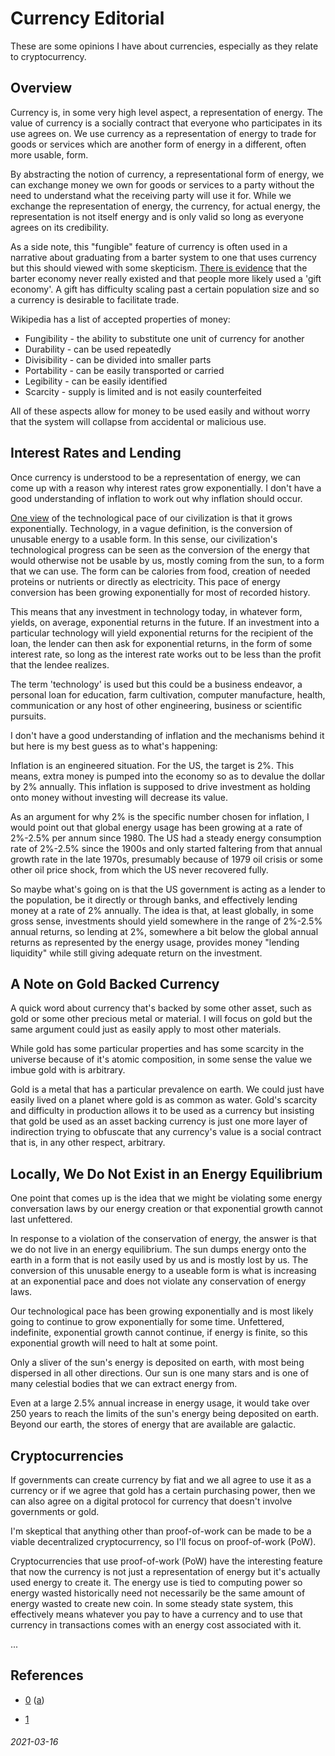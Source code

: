Currency Editorial
===

These are some opinions I have about currencies, especially as they relate
to cryptocurrency.

Overview
---

Currency is, in some very high level aspect, a representation of energy.
The value of currency is a socially contract that everyone who
participates in its use agrees on.
We use currency as a representation of energy to trade for goods or services which
are another form of energy in a different, often more usable, form.

By abstracting the notion of currency, a representational form of energy,
we can exchange money we own for goods or services to a party without the need
to understand what the receiving party will use it for.
While we exchange the representation of energy, the currency, for actual energy,
the representation is not itself energy and is only valid so long as everyone
agrees on its credibility.

As a side note,
this "fungible" feature of currency is often used in a narrative about graduating
from a barter system to one that uses currency but this should viewed with
some skepticism.
[There is evidence](https://www.theatlantic.com/business/archive/2016/02/barter-society-myth/471051/) that
the barter economy never really existed and that people more likely used a 'gift economy'.
A gift has difficulty scaling past a certain population size and so a currency is desirable
to facilitate trade.

Wikipedia has a list of accepted properties of money:

* Fungibility - the ability to substitute one unit of currency for another
* Durability - can be used repeatedly
* Divisibility - can be divided into smaller parts
* Portability - can be easily transported or carried
* Legibility - can be easily identified
* Scarcity - supply is limited and is not easily counterfeited

All of these aspects allow for money to be used easily and without worry that the system
will collapse from accidental or malicious use.

Interest Rates and Lending
---

Once currency is understood to be a representation of energy, we can come up with a reason
why interest rates grow exponentially.
I don't have a good understanding of inflation to work out why inflation should occur.

[One view](https://en.wikipedia.org/wiki/Accelerating_change#Kurzweil's_The_Law_of_Accelerating_Returns)
of the technological pace of our civilization is that it grows exponentially.
Technology, in a vague definition, is the conversion of unusable energy to a usable form.
In this sense, our civilization's technological progress can be seen as the conversion
of the energy that would otherwise not be usable by us, mostly coming from the sun, to
a form that we can use.
The form can be calories from food, creation of needed proteins or nutrients or directly
as electricity.
This pace of energy conversion has been growing exponentially for most of recorded history.

This means that any investment in technology today, in whatever form, yields, on average,
exponential returns in the future.
If an investment into a particular technology will yield exponential returns for the recipient
of the loan, the lender can then ask for exponential returns, in the form of some interest
rate, so long as the interest rate works out to be less than the profit that the lendee realizes.

The term 'technology' is used but this could be a business endeavor, a personal loan for education,
farm cultivation, computer manufacture, health, communication or
any host of other engineering, business or scientific pursuits.

I don't have a good understanding of inflation and the mechanisms behind it but here is my best
guess as to what's happening:

Inflation is an engineered situation.
For the US, the target is 2%.
This means, extra money is pumped into the economy so as to devalue the dollar by 2% annually.
This inflation is supposed to drive investment as holding onto money without investing will
decrease its value.

As an argument for why 2% is the specific number chosen for inflation, I would point out that
global energy usage has been growing at a rate of 2%-2.5% per annum since 1980.
The US had a steady energy consumption rate of 2%-2.5% since the 1900s and only started faltering
from that annual growth rate in the late 1970s, presumably because of 1979 oil crisis or some other oil
price shock, from which the US never recovered fully.

So maybe what's going on is that the US government is acting as a lender to the population, be it
directly or through banks, and effectively lending money at a rate of 2% annually.
The idea is that, at least globally, in some gross sense, investments should yield somewhere
in the range of 2%-2.5% annual returns, so lending at 2%, somewhere a bit below the global annual
returns as represented by the energy usage, provides money "lending liquidity" while still
giving adequate return on the investment.

A Note on Gold Backed Currency
---

A quick word about currency that's backed by some other asset, such as gold or some other precious metal
or material.
I will focus on gold but the same argument could just as easily apply to most other materials.

While gold has some particular properties and has some scarcity in the universe because of it's
atomic composition, in some sense the value we imbue gold with is arbitrary.

Gold is a metal that has a particular prevalence on earth.
We could just have easily lived on a planet where gold is as common as water.
Gold's scarcity and difficulty in production allows it to be used as a currency
but insisting that gold be used as an asset backing currency is just one more layer
of indirection trying to obfuscate that any currency's value is a social
contract that is, in any other respect, arbitrary.

Locally, We Do Not Exist in an Energy Equilibrium
---

One point that comes up is the idea that we might be violating some energy conversation laws
by our energy creation or that exponential growth cannot last unfettered.

In response to a violation of the conservation of energy, the answer is that we do not live
in an energy equilibrium.
The sun dumps energy onto the earth in a form that is not easily used by us and is mostly lost by us.
The conversion of this unusable energy to a useable form is what is increasing at an exponential
pace and does not violate any conservation of energy laws.

Our technological pace has been growing exponentially and is most likely going to continue to
grow exponentially for some time.
Unfettered, indefinite, exponential growth cannot continue, if energy is finite, so this exponential
growth will need to halt at some point.

Only a sliver of the sun's energy is deposited on earth, with most being dispersed in all other directions.
Our sun is one many stars and is one of many celestial bodies that we can extract energy from.

Even at a large 2.5% annual increase in energy usage, it would take over 250 years to reach the limits of
the sun's energy being deposited on earth.
Beyond our earth, the stores of energy that are available are galactic.

Cryptocurrencies
---

If governments can create currency by fiat and we all agree to use it as a currency or
if we agree that gold has a certain purchasing power, then we can also agree on a digital protocol
for currency that doesn't involve governments or gold.

I'm skeptical that anything other than proof-of-work can be made to be a viable decentralized cryptocurrency,
so I'll focus on proof-of-work (PoW).

Cryptocurrencies that use proof-of-work (PoW) have the interesting feature that now the currency is not just
a representation of energy but it's actually used energy to create it.
The energy use is tied to computing power so energy wasted historically need not necessarily be the same amount
of energy wasted to create new coin.
In some steady state system, this effectively means whatever you pay to have a currency and to use that currency
in transactions comes with an energy cost associated with it.

...


References
---

* [0](https://www.theatlantic.com/business/archive/2016/02/barter-society-myth/471051/) ([a](https://web.archive.org/web/20210215153209/https://www.theatlantic.com/business/archive/2016/02/barter-society-myth/471051/))

* [1](https://en.wikipedia.org/wiki/Accelerating_change#Kurzweil's_The_Law_of_Accelerating_Returns)

###### 2021-03-16
